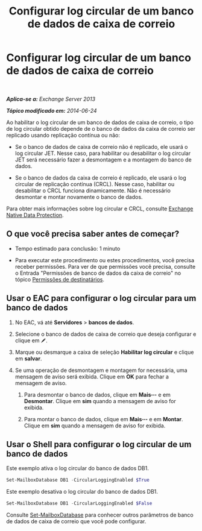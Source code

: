 ﻿---
title: 'Configurar log circular de um banco de dados de caixa de correio'
TOCTitle: Configurar log circular de um banco de dados de caixa de correio
ms:assetid: 29cbd7cd-382b-4e0d-8368-2e49e75df2fc
ms:mtpsurl: https://technet.microsoft.com/pt-br/library/Dn756374(v=EXCHG.150)
ms:contentKeyID: 62524842
ms.date: 05/22/2018
mtps_version: v=EXCHG.150
ms.translationtype: MT
---

# Configurar log circular de um banco de dados de caixa de correio

 

_**Aplica-se a:** Exchange Server 2013_

_**Tópico modificado em:** 2014-06-24_

Ao habilitar o log circular de um banco de dados de caixa de correio, o tipo de log circular obtido depende de o banco de dados da caixa de correio ser replicado usando replicação contínua ou não:

  - Se o banco de dados de caixa de correio não é replicado, ele usará o log circular JET. Nesse caso, para habilitar ou desabilitar o log circular JET será necessário fazer a desmontagem e a montagem do banco de dados.

  - Se o banco de dados da caixa de correio é replicado, ele usará o log circular de replicação contínua (CRCL). Nesse caso, habilitar ou desabilitar o CRCL funciona dinamicamente. Não é necessário desmontar e montar novamente o banco de dados.

Para obter mais informações sobre log circular e CRCL, consulte [Exchange Native Data Protection](backup-restore-and-disaster-recovery-exchange-2013-help.md).

## O que você precisa saber antes de começar?

  - Tempo estimado para conclusão: 1 minuto

  - Para executar este procedimento ou estes procedimentos, você precisa receber permissões. Para ver de que permissões você precisa, consulte o Entrada "Permissões de banco de dados da caixa de correio" no tópico [Permissões de destinatários](recipients-permissions-exchange-2013-help.md).

## Usar o EAC para configurar o log circular para um banco de dados

1.  No EAC, vá até **Servidores** \> **bancos de dados**.

2.  Selecione o banco de dados de caixa de correio que deseja configurar e clique em ![Ícone de edição](images/JJ218640.6f53ccb2-1f13-4c02-bea0-30690e6ea71d(EXCHG.150).gif "Ícone de edição").

3.  Marque ou desmarque a caixa de seleção **Habilitar log circular** e clique em **salvar**.

4.  Se uma operação de desmontagem e montagem for necessária, uma mensagem de aviso será exibida. Clique em **OK** para fechar a mensagem de aviso.
    
    1.  Para desmontar o banco de dados, clique em **Mais**![Ícone Mais opções](images/JJ150550.5381819e-3b21-4873-8714-e9b956290b28(EXCHG.150).gif "Ícone Mais opções") e em **Desmontar**. Clique em **sim** quando a mensagem de aviso for exibida.
    
    2.  Para montar o banco de dados, clique em **Mais**![Ícone Mais opções](images/JJ150550.5381819e-3b21-4873-8714-e9b956290b28(EXCHG.150).gif "Ícone Mais opções") e em **Montar**. Clique em **sim** quando a mensagem de aviso for exibida.

## Usar o Shell para configurar o log circular de um banco de dados

Este exemplo ativa o log circular do banco de dados DB1.

```powershell
Set-MailboxDatabase DB1 -CircularLoggingEnabled $True
```

Este exemplo desativa o log circular do banco de dados DB1.

```powershell
Set-MailboxDatabase DB1 -CircularLoggingEnabled $False
```

Consulte [Set-MailboxDatabase](https://technet.microsoft.com/pt-br/library/bb123971\(v=exchg.150\)) para conhecer outros parâmetros de banco de dados de caixa de correio que você pode configurar.


